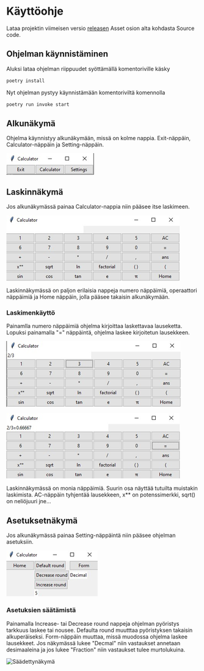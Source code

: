 # Käyttöohje
Lataa projektin viimeisen versio [releasen]() Asset osion alta kohdasta Source code.

## Ohjelman käynnistäminen
Aluksi lataa ohjelman riippuudet syöttämällä komentoriville käsky
```bash
poetry install
```
Nyt ohjelman pystyy käynnistämään komentoriviltä komennolla
```bash
poetry run invoke start
```
## Alkunäkymä
Ohjelma käynnistyy alkunäkymään, missä on kolme nappia. Exit-näppäin, Calculator-näppäin ja Setting-näppäin.

![Alkunäkymä](./kuvat/Alkunäkymä.jpg)

## Laskinnäkymä
Jos alkunäkymässä painaa Calculator-nappia niin pääsee itse laskimeen.

![Laskinnäkymä](./kuvat/Laskinnäkymä.jpg)

Laskinnäkymässä on paljon erilaisia nappeja numero näppäimiä, operaattori näppäimiä ja Home näppäin, jolla pääsee takaisin alkunäkymään.
### Laskimenkäyttö
Painamlla numero näppäimiä ohjelma kirjoittaa laskettavaa lauseketta. Lopuksi painamalla "=" näppäintä, ohjelma laskee kirjoitetun lausekkeen.

![Lauseke](./kuvat/lauseke.jpg)

![Laskettu](./kuvat/laskettu.jpg)

Laskinnäkymässä on monia näppäimiä. Suurin osa näyttää tutuilta muistakin laskimista. AC-näppäin tyhjentää lausekkeen, x** on potenssimerkki, sqrt() on neliöjuuri jne...
## Asetuksetnäkymä
Jos alkunäkymässä painaa Setting-näppäintä niin pääsee ohjelman asetuksiin.

![Asetuksetnäkymä](./kuvat/Asetuksetnäkymä.jpg)

### Asetuksien säätämistä
Painamalla Increase- tai Decrease round nappeja ohjelman pyöristys tarkkuus laskee tai nousee. Defaulta round muutttaa pyöristyksen takaisin alkuperäiseksi. Form-näppäin muuttaa, missä muodossa ohjelma laskee lausekkeet. Jos näkymässä lukee "Decmal" niin vastaukset annetaan desimaaleina ja jos lukee "Fraction" niin vastaukset tulee murtolukuina.

![Säädettynäkymä](./kuvat/säädettynäkymä.jpg)
